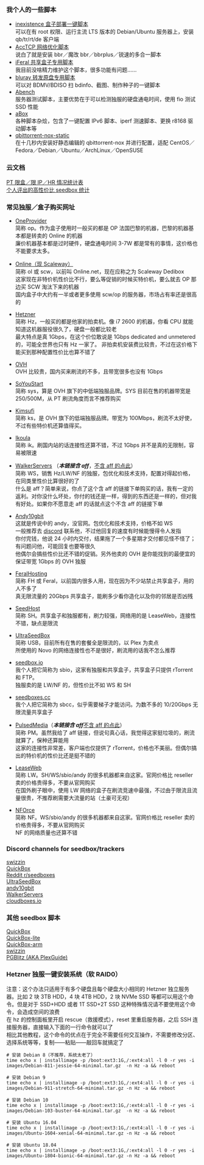 ### 我个人的一些脚本

- [inexistence 盒子部署一键脚本](https://github.com/Aniverse/inexistence)  
可以在有 root 权限、运行主流 LTS 版本的 Debian/Ubuntu 服务器上，安装 qb/tr/rt/de 客户端  
- [AccTCP 网络优化脚本](https://github.com/Aniverse/TrCtrlProToc0l)  
说白了就是安装 bbr／魔改 bbr／bbrplus／锐速的多合一脚本  
- [iFeral 共享盒子专用脚本](https://github.com/Aniverse/iFeral)  
我目前没啥精力维护这个脚本，很多功能有问题……  
- [bluray 转发原盘专用脚本](https://github.com/Aniverse/bluray)  
可以对 BDMV/BDISO 扫 bdinfo、截图、制作种子的一键脚本  
- [Abench](https://github.com/Aniverse/A)  
服务器测试脚本，主要优势在于可以检测独服的硬盘通电时间，使用 fio 测试 SSD 性能  
- [aBox](https://github.com/Aniverse/aBox)  
各种脚本杂烩，包含了一键配置 IPv6 脚本、iperf 测速脚本、更换 r8168 驱动脚本等  
- [qbittorrent-nox-static](https://github.com/Aniverse/qbittorrent-nox-static)  
在十几秒内安装好静态编辑的 qbittorrent-nox 并进行配置，适配 CentOS／Fedora／Debian／Ubuntu／ArchLinux／OpenSUSE  

### 云文档

[PT 限盒／限 IP／HR 情况统计表](https://kdocs.cn/l/sEi6Sg5iu)  
[个人评出的高性价比 seedbox 统计](https://kdocs.cn/l/sNHCWHL2J)  

### 常见独服／盒子购买网址

- [OneProvider](https://oneprovider.com/dedicated-servers/paris-france)  
简称 op。作为盒子使用时一般买的都是 OP 法国巴黎的机器，巴黎的机器基本都是转卖的 Online 的机器  
廉价机器基本都是过时硬件，硬盘通电时间 3-7W 都是常有的事情，这价格也不能要求太多。  
- [Online（现 Scaleway）](https://www.scaleway.com/en/dedibox/pricing)  
简称 ol 或 scw，以前叫 Online.net，现在应称之为 Scaleway Dedibox  
这家现在非特价机性价比不行，要么等促销的时候买特价机，要么就去 OP 那边买 SCW 淘汰下来的机器  
国内盒子中大约有一半或者更多使用 scw/op 的服务器，市场占有率还是很高的  
- [Hetzner](https://www.hetzner.com/sb)  
简称 Hz，一般买的都是他家的拍卖机。像 i7 2600 的机器，你看 CPU 就能知道这机器服役很久了，硬盘一般都比较老  
最大特点是真 1Gbps，在这个价位敢说是 1Gbps dedicated and unmetered 的，可能全世界也只有 Hz 一家了。
非拍卖机安装费比较贵，不过在这价格下能买到那种配置性价比也算不错了  
- [OVH](https://www.ovh.ie)  
OVH 比较贵，国内买来刷流的不多，且带宽很多也没有 1Gbps  
- [SoYouStart](https://www.soyoustart.com/ie)  
简称 sys，算是 OVH 旗下的中低端独服品牌。SYS 目前在售的机器带宽是 250/500M，从 PT 刷流角度而言不推荐购买  
- [Kimsufi](https://www.kimsufi.com/en)  
简称 ks，是 OVH 旗下的低端独服品牌。带宽为 100Mbps，刷流不太好使，不过有些特价机还算值得买。  
- [Ikoula](https://www.ikoula.cn/zh)  
简称 ik。刷国内站的话连接性还算不错，不过 1Gbps 并不是真的无限制，容易被限速  
- [WalkerServers](https://clients.walkerservers.com/aff.php?aff=38) （***本链接含 aff***，[不含 aff 的点此](https://clients.walkerservers.com)）  
简称 WS，销售 Hz/LW/NF 的独服，包优化和技术支持，配置对得起价格，在同类里性价比算很好的了  
什么是 aff？简单来说，你点了这个含 aff 的链接下单购买的话，我有一定的返利。对你没什么坏处，你付的钱还是一样，得到的东西还是一样的，但对我有好处。如果你不愿意走 aff 的话就点这个不含 aff 的链接下单  

- [Andy10gbit](https://www.reddit.com/user/Andy10gbit)  
这就是传说中的 andy，没官网。包优化和技术支持，价格不如 WS  
一般推荐去 [discord](https://discord.gg/7Gv8tdM) 联系他，不过他回复的速度有时候能慢得令人发指  
你付完钱，他说 24 小时内交付，结果拖了一个多星期才交付都见怪不怪了；有问题问他，可能回复也要等很久  
他偶尔会搞些性价比还不错的促销。另外他卖的 OVH 是你能找到的最便宜的保证带宽 1Gbps 的 OVH 独服  
- [FeralHosting](https://www.feralhosting.com/pricing)  
简称 FH 或 Feral，以前国内很多人用，现在因为不少站禁止共享盒子，用的人不多了  
真无限流量的 20Gbps 共享盒子，能刷多少看你造化以及你的邻居是否凶残  
- [SeedHost](https://seedhost.eu)  
简称 SH。共享盒子和独服都有，刷力较强，网络用的是 LeaseWeb，连接性不错，缺点是限流  
- [UltraSeedBox](https://www.ultraseedbox.com)  
简称 USB，目前所有在售的套餐全是限流的，以 Plex 为卖点   
所使用的 Novo 的网络连接性也不是很好，刷流用的话我不怎么推荐  
- [seedbox.io](https://seedbox.io)  
我个人把它简称为 sbio，这家有独服和共享盒子，共享盒子只提供 rTorrent 和 FTP。  
独服卖的是 LW/NF 的，但性价比不如 WS 和 SH  
- [seedboxes.cc](https://seedboxes.cc/)  
我个人把它简称为 sbcc，似乎需要梯子才能访问。为数不多的 10/20Gbps 无限流量共享盒子  
- [PulsedMedia](http://pulsedmedia.com/clients/aff.php?aff=1230)（***本链接含 aff***[不含 aff 的点此](https://pulsedmedia.com)）  
简称 PM。虽然我给了 aff 链接，但说句真心话，我觉得这家挺垃圾的，刷流就算了，保种还算能用  
这家的连接性非常差，客户端也仅提供了 rTorrent，价格也不美丽。但偶尔搞出的特价机的性价比还是挺不错的  

- [LeaseWeb](https://www.leaseweb.com)  
简称 LW。SH/WS/sbio/andy 的很多机器都来自这家。官网价格比 reseller 卖的价格贵得多，不要从官网购买  
在国外刷子眼中，使用 LW 网络的盒子在刷流竞速中最强，不过由于限流且流量很贵，不推荐刷需要大流量的站（土豪可无视）  
- [NFOrce](https://www.nforce.com)  
简称 NF。WS/sbio/andy 的很多机器都来自这家。官网价格比 reseller 卖的价格贵得多，不要从官网购买  
NF 的网络质量也还算不错  

### Discord channels for seedbox/trackers

[swizzin](https://discord.gg/bDFqAUF)  
[QuickBox](https://discordapp.com/invite/hCCbVhu)  
[Reddit r/seedboxes](https://discord.gg/THMNRuX)  
[UltraSeedBox](https://discordapp.com/invite/yFcV8EN)  
[andy10gbit](https://discord.gg/7Gv8tdM)  
[WalkerServers](https://discord.gg/wv67teS)  
[cloudboxes.io](https://discordapp.com/invite/vHnKR68)  

### 其他 seedbox 脚本

[QuickBox](https://quickbox.io)  
[QuickBox-lite](https://github.com/amefs/quickbox-lite)  
[QuickBox-arm](https://github.com/amefs/quickbox-arm)  
[swizzin](https://swizzin.ltd)  
[PGBlitz (AKA PlexGuide)](https://plexguide.com/forums/)  

### Hetzner 独服一键安装系统（软 RAID0）

注意：这个办法只适用于有多个硬盘且每个硬盘大小相同的 Hetzner 独立服务器。比如 2 块 3TB HDD，4 块 4TB HDD，2 块 NVMe SSD 等都可以用这个命令。但是对于 SSD+HDD 或者 1T SSD+2T SSD 这种特殊情况请不要使用这个命令，会造成空间的浪费  
在 hz 的控制面板里开启 rescue（救援模式），reset 里重启服务器，之后 SSH 连接服务器，直接输入下面的一行命令就可以了  
相比其他教程，这个命令的优点在于完全不需要任何交互操作，不需要修改分区、选择系统等等，复制——粘贴——敲回车就搞定了  

```
# 安装 Debian 8（不推荐，系统太老了）
time echo x | installimage -p /boot:ext3:1G,/:ext4:all -l 0 -r yes -i images/Debian-811-jessie-64-minimal.tar.gz  -n Hz -a && reboot

# 安装 Debian 9
time echo x | installimage -p /boot:ext3:1G,/:ext4:all -l 0 -r yes -i images/Debian-911-stretch-64-minimal.tar.gz -n Hz -a && reboot

# 安装 Debian 10
time echo x | installimage -p /boot:ext3:1G,/:ext4:all -l 0 -r yes -i images/Debian-103-buster-64-minimal.tar.gz  -n Hz -a && reboot

# 安装 Ubuntu 16.04
time echo x | installimage -p /boot:ext3:1G,/:ext4:all -l 0 -r yes -i images/Ubuntu-1604-xenial-64-minimal.tar.gz -n Hz -a && reboot

# 安装 Ubuntu 18.04
time echo x | installimage -p /boot:ext3:1G,/:ext4:all -l 0 -r yes -i images/Ubuntu-1804-bionic-64-minimal.tar.gz -n Hz -a && reboot
```


